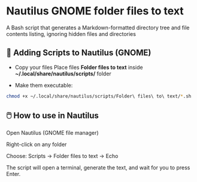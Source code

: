 # Nautilus GNOME folder files to text

A Bash script that generates a Markdown-formatted directory tree and file contents listing, ignoring hidden files and directories

## 📁 Adding Scripts to Nautilus (GNOME)

* Copy your files
Place files **Folder files to text** inside **~/.local/share/nautilus/scripts/** folder

* Make them executable:

```bash
chmod +x ~/.local/share/nautilus/scripts/Folder\ files\ to\ text/*.sh
```

## 🖱️ How to use in Nautilus
Open Nautilus (GNOME file manager)

Right-click on any folder

Choose: Scripts → Folder files to text → Echo

The script will open a terminal, generate the text, and wait for you to press Enter.
